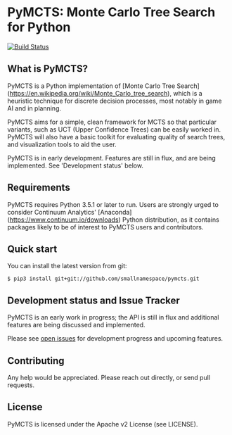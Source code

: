 PyMCTS: Monte Carlo Tree Search for Python
==========================================

[![Build Status](https://travis-ci.org/smallnamespace/pymcts.svg)](https://travis-ci.org/smallnamespace/pymcts)


What is PyMCTS?
-------------

PyMCTS is a Python implementation of [Monte Carlo Tree Search]
(https://en.wikipedia.org/wiki/Monte_Carlo_tree_search), which is a
heuristic technique for discrete decision processes, most notably
in game AI and in planning.

PyMCTS aims for a simple, clean framework for MCTS so that particular
variants, such as UCT (Upper Confidence Trees) can be easily worked in.
PyMCTS will also have a basic toolkit for evaluating quality of search
trees, and visualization tools to aid the user.

PyMCTS is in early development. Features are still in flux, and
are being implemented.
See 'Development status' below.


Requirements
------------

PyMCTS requires Python 3.5.1 or later to run. Users are strongly urged to
consider Continuum Analytics' [Anaconda]
(https://www.continuum.io/downloads) Python distribution, as it contains
packages likely to be of interest to PyMCTS users and contributors.


Quick start
-----------

You can install the latest version from git:

    $ pip3 install git+git://github.com/smallnamespace/pymcts.git


Development status and Issue Tracker
------------------------------------

PyMCTS is an early work in progress; the API is still in flux and additional
features are being discussed and implemented.

Please see [open issues](https://github.com/smallnamespace/pymcts/issues)
for development progress and upcoming features.


Contributing
------------

Any help would be appreciated. Please reach out directly, or send pull
requests.

License
-------

PyMCTS is licensed under the Apache v2 License (see LICENSE).
